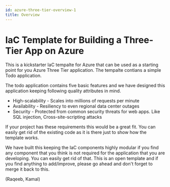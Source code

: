 ```yaml
---
id: azure-three-tier-overview-1
title: Overview
---
```


# IaC Template for Building a Three-Tier App on Azure

This is a kickstarter IaC tempalte for Azure that can be used as a starting point for you Azure Three Tier application. The tempalte contians a simple Todo application. 

The todo application contains five basic features and we have designed this application keeping following quality attributes in mind. 

* High-scalability - Scales into millions of requests per minute
* Availability - Resiliency to even regional data center outages
* Security - Protected from common security threats for web apps. Like SQL injection, Cross-site-scripting attacks

If your project has these requirements this would be a great fit. You can easily get rid of the existing code as it is there just to show how the template works. 

We have built this keeping the IaC components highly modular if you find any component that you think is not required for the application that you are developing. You can easily get rid of that. This is an open template and if you find anything to add/improve, please go ahead and don't forget to merge it back to this. 

(Raqeeb, Kamal)